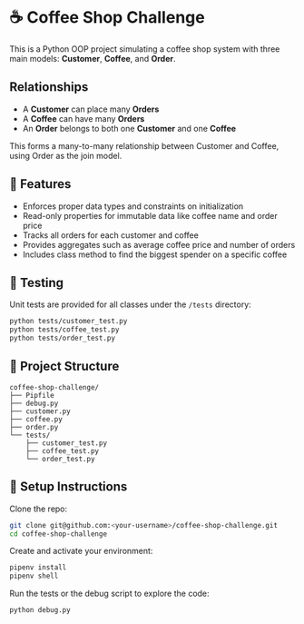 # ☕ Coffee Shop Challenge

This is a Python OOP project simulating a coffee shop system with three main models: **Customer**, **Coffee**, and **Order**.

## Relationships

- A **Customer** can place many **Orders**
- A **Coffee** can have many **Orders**
- An **Order** belongs to both one **Customer** and one **Coffee**

This forms a many-to-many relationship between Customer and Coffee, using Order as the join model.

## 🔧 Features

- Enforces proper data types and constraints on initialization
- Read-only properties for immutable data like coffee name and order price
- Tracks all orders for each customer and coffee
- Provides aggregates such as average coffee price and number of orders
- Includes class method to find the biggest spender on a specific coffee

## 🧪 Testing

Unit tests are provided for all classes under the `/tests` directory:

```bash
python tests/customer_test.py
python tests/coffee_test.py
python tests/order_test.py
```

## 📁 Project Structure

```
coffee-shop-challenge/
├── Pipfile
├── debug.py
├── customer.py
├── coffee.py
├── order.py
└── tests/
    ├── customer_test.py
    ├── coffee_test.py
    └── order_test.py
```

## 🚀 Setup Instructions

Clone the repo:

```bash
git clone git@github.com:<your-username>/coffee-shop-challenge.git
cd coffee-shop-challenge
```

Create and activate your environment:

```bash
pipenv install
pipenv shell
```

Run the tests or the debug script to explore the code:

```bash
python debug.py
```
